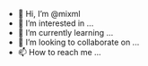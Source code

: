 - 👋 Hi, I’m @mixml
- 👀 I’m interested in ...
- 🌱 I’m currently learning ...
- 💞️ I’m looking to collaborate on ...
- 📫 How to reach me ...

<!---
mixml/mixml is a ✨ special ✨ repository because its `README.md` (this file) appears on your GitHub profile.
You can click the Preview link to take a look at your changes.
--->
